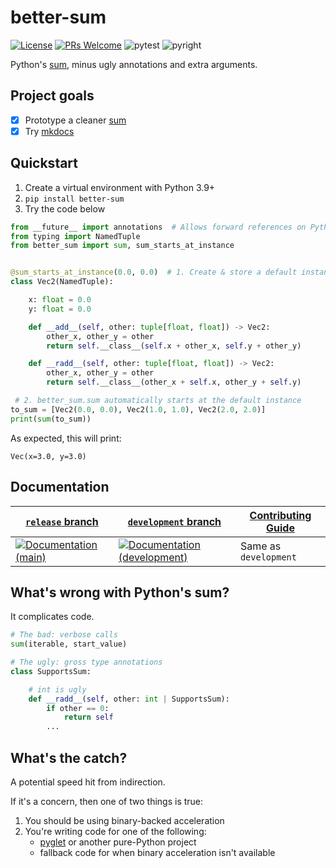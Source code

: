 # better-sum

[![License](https://img.shields.io/badge/License-BSD_2-Clause.svg)](https://opensource.org/licenses/BSD-2-Clause)
[![PRs Welcome](https://img.shields.io/badge/PRs-welcome-brightgreen.svg)](https://makeapullrequest.com)
![pytest](https://github.com/pushfoo/python-better-sum/actions/workflows/pytest.yaml/badge.svg?event=push)
![pyright](https://github.com/pushfoo/python-better-sum/actions/workflows/pyright.yaml/badge.svg?event=push)


[sum]: https://docs.python.org/3/library/functions.html#sum
[mkdocs]: https://www.mkdocs.org/
[typing-extensions]: https://pypi.org/project/typing-extensions/
[decorator]: docs/usage.md#decorator
[class attribute]: docs/usage.md#a-class-attribute

Python's [sum][], minus ugly annotations and extra arguments.

## Project goals

- [x] Prototype a cleaner [sum][]
- [x] Try [mkdocs][]

## Quickstart

1. Create a virtual environment with Python 3.9+
2. `pip install better-sum`
3. Try the code below

```python
from __future__ import annotations  # Allows forward references on Python < 3.11
from typing import NamedTuple
from better_sum import sum, sum_starts_at_instance


@sum_starts_at_instance(0.0, 0.0)  # 1. Create & store a default instance
class Vec2(NamedTuple):

    x: float = 0.0
    y: float = 0.0

    def __add__(self, other: tuple[float, float]) -> Vec2:
        other_x, other_y = other
        return self.__class__(self.x + other_x, self.y + other_y)

    def __radd__(self, other: tuple[float, float]) -> Vec2:
        other_x, other_y = other
        return self.__class__(other_x + self.x, other_y + self.y)

 # 2. better_sum.sum automatically starts at the default instance
to_sum = [Vec2(0.0, 0.0), Vec2(1.0, 1.0), Vec2(2.0, 2.0)]
print(sum(to_sum))
```

As expected, this will print:
```
Vec(x=3.0, y=3.0)
```
[release]: https://better-sum.readthedocs.io/en/latest/usage/
[development-branch]: https://better-sum.readthedocs.io/en/development/usage/
[Contributing]:  https://better-sum.readthedocs.io/en/development/contributing/

## Documentation
| [`release` branch][release]                                                                                                                           | [`development` branch][development-branch]                                                                                                                                    | [Contributing Guide][Contributing] |
|-------------------------------------------------------------------------------------------------------------------------------------------------------|-------------------------------------------------------------------------------------------------------------------------------------------------------------------------------|------------------------------------|
 | [![Documentation (main)](https://readthedocs.org/projects/better-sum/badge/?version=latest)](https://better-sum.readthedocs.io/en/latest/?badge=main) | [![Documentation (development)](https://readthedocs.org/projects/better-sum/badge/?version=development)](https://better-sum.readthedocs.io/en/development/?badge=development) | Same as `development`              |

## What's wrong with Python's sum?

It complicates code.

```python
# The bad: verbose calls
sum(iterable, start_value)

# The ugly: gross type annotations
class SupportsSum:

    # int is ugly
    def __radd__(self, other: int | SupportsSum):
        if other == 0:
            return self
        ...
```

## What's the catch?

[pyglet]: https://pyglet.readthedocs.io/en/latest/

A potential speed hit from indirection.

If it's a concern, then one of two things is true:

1. You should be using binary-backed acceleration
2. You're writing code for one of the following:
   * [pyglet][] or another pure-Python project
   * fallback code for when binary acceleration isn't available
